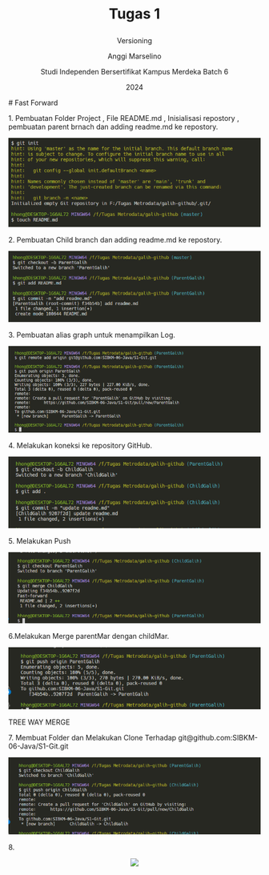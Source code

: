 # <p align = "center"> Tugas 1</p>
<p align = "center"> Versioning</p>
<p align="center"> Anggi Marselino </p>

<p align="center"> Studi Independen Bersertifikat Kampus Merdeka Batch 6 </p>
<p align="center"> 2024</p>
# Fast Forward
<p>
1. Pembuatan Folder Project , File README.md , Inisialisasi repostory , pembuatan parent brnach dan adding readme.md ke repostory.
</p>
<p align="center">
  <img src="img/1.PNG" />
</p>
2. Pembuatan Child branch dan adding readme.md ke repostory.
<p align="center">
  <img src="img/2.PNG" />
</p>
3. Pembuatan alias graph untuk menampilkan Log.
<p align="center">
  <img src="img/3.PNG" />
</p>
4. Melakukan koneksi ke repository GitHub. 
<p align="center">
  <img src="img/4.PNG" />
</p>
5. Melakukan Push 
<p align="center">
  <img src="img/5.PNG" />
</p>
6.Melakukan Merge parentMar dengan childMar.
<p align="center">
  <img src="img/6.PNG" />
</p>
TREE WAY MERGE
<P>
7. Membuat Folder dan Melakukan Clone Terhadap git@github.com:SIBKM-06-Java/S1-Git.git
<p align="center">
  <img src="img/7.PNG" />
</p>
8. 
<p align="center">
  <img src="img/.PNG" />
</p>